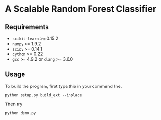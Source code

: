 # A Scalable Random Forest Classifier

## Requirements

+ `scikit-learn` >= 0.15.2
+ `numpy` >= 1.9.2
+ `scipy` >= 0.14.1
+ `cython` >= 0.22
+ `gcc` >= 4.9.2 or `clang` >= 3.6.0

## Usage

To build the program, first type this in your command line:

```
python setup.py build_ext --inplace
```

Then try

```
python demo.py
```
